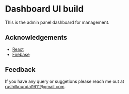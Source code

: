 
# Dashboard UI build

This is the admin panel dashboard for management.



## Acknowledgements

 - [React](https://reactjs.org/docs/getting-started.html)
 - [Firebase](https://firebase.google.com/)



## Feedback

If you have any query or suggetions please reach me out at rushilkoundal1611@gmail.com.


